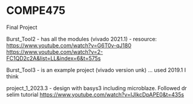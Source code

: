 # COMPE475
Final Project

Burst_Tool2 - has all the modules (vivado 2021.1) - resource: https://www.youtube.com/watch?v=G6T0v-qJ180
https://www.youtube.com/watch?v=2-FC1QD2c2A&list=LL&index=6&t=575s



Burst_Tool3 - is an example project (vivado version unk) ... used 2019.1 I think

project_1_2023.3 - design with basys3 including microblaze. Followed dr selim tutorial https://www.youtube.com/watch?v=IJIkcDpAPE0&t=435s